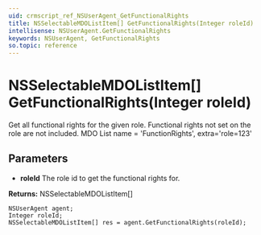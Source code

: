 ```yaml
---
uid: crmscript_ref_NSUserAgent_GetFunctionalRights
title: NSSelectableMDOListItem[] GetFunctionalRights(Integer roleId)
intellisense: NSUserAgent.GetFunctionalRights
keywords: NSUserAgent, GetFunctionalRights
so.topic: reference
---
```


# NSSelectableMDOListItem[] GetFunctionalRights(Integer roleId)

Get all functional rights for the given role. Functional rights not set on the role are not included. MDO List name = 'FunctionRights', extra='role=123'

## Parameters

* **roleId** The role id to get the functional rights for.

**Returns:** NSSelectableMDOListItem[]

```crmscript
NSUserAgent agent;
Integer roleId;
NSSelectableMDOListItem[] res = agent.GetFunctionalRights(roleId);
```

